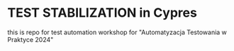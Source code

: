 # TEST STABILIZATION in Cypres

this is repo for test automation workshop for 
"Automatyzacja Testowania w Praktyce 2024"

